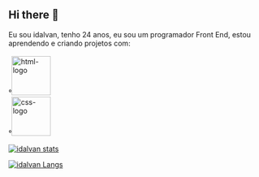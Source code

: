 ## Hi there 👋
Eu sou idalvan, tenho 24 anos, eu sou um programador Front End, estou aprendendo e criando projetos com:
<br>
<br>
°<img src="https://img.shields.io/badge/HTML5-E34F26?style=for-the-badge&logo=html5&logoColor=white" alt="html-logo" width="77px"/>
<br>
°<img src="https://img.shields.io/badge/CSS3-1572B6?style=for-the-badge&logo=css3&logoColor=white" alt="css-logo" width="77" heigth="28px"/>



[![idalvan stats](https://github-readme-stats.vercel.app/api?username=idalvanoliveira)](https://github.com/Da/github-readme-stats)



[![idalvan Langs](https://github-readme-stats.vercel.app/api/top-langs/?username=idalvanoliveira)](https://github.com/anuraghazra/github-readme-stats)
